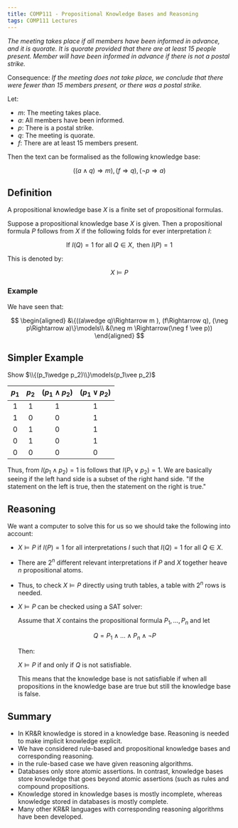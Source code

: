 ```yaml
---
title: COMP111 - Propositional Knowledge Bases and Reasoning
tags: COMP111 Lectures
---
```

*The meeting takes place if all members have been informed in advance, and it is quorate. It is quorate provided that there are at least 15 people present. Member will have been informed in advance if there is not a postal strike.*

Consequence: *If the meeting does not take place, we conclude that there were fewer than 15 members present, or there was a postal strike.*

Let: 

* $m$: The meeting takes place.
* $a$: All members have been informed.
* $p$: There is a postal strike.
* $q$: The meeting is quorate.
* $f$: There are at least 15 members present.

Then the text can be formalised as the following knowledge base:

$$((a\wedge q)\Rightarrow m ), (f\Rightarrow q), (\neg p\Rightarrow a)$$

## Definition
A propositional knowledge base $X$ is a finite set of propositional formulas. 

Suppose a propositional knowledge base $X$ is given. Then a propositional formula $P$ follows from $X$ if the following folds for ever interpretation $I$:

$$\text{If } I(Q) = 1 \text{ for all } Q\in X, \text{ then } I(P)=1$$

This is denoted by:

$$X\models P$$

### Example
We have seen that:

$$
\begin{aligned}
&\{((a\wedge q)\Rightarrow m ), (f\Rightarrow q), (\neg p\Rightarrow a)\}\models\\
&(\neg m \Rightarrow(\neg f \vee p))
\end{aligned}
$$

## Simpler Example
Show $\\{(p_1\wedge p_2)\\}\models(p_1\vee p_2)$

| $p_1$ | $p_2$ | $(p_1\wedge p_2)$ | $(p_1\vee p_2)$ |
| :-: | :-: | :-: | :-: |
| 1 | 1 | 1 | 1 |
| 1 | 0 | 0 | 1|
| 0 | 1 | 0 | 1| 
| 0 | 1 | 0 | 1|
| 0 | 0 | 0 | 0| 

Thus, from $I(p_1\wedge p_2) = 1$ is follows that $I(P_1\vee p_2)=1$. We are basically seeing if the left hand side is a subset of the right hand side. "If the statement on the left is true, then the statement on the right is true."

## Reasoning 
We want a computer to solve this for us so we should take the following into account:

* $X\models P$ if $I(P)=1$ for all interpretations $I$ such that $I(Q)=1$ for all $Q\in X$.
* There are $2^n$ different relevant interpretations if $P$ and $X$ together heave $n$ propositional atoms.
* Thus, to check $X\models P$ directly using truth tables, a table with $2^n$ rows is needed.
* $X\models P$ can be checked using a SAT solver:

	Assume that $X$ contains the propositional formula $P_1,\ldots,P_n$ and let
	
	$$Q=P_1\wedge\ldots\wedge P_n\wedge\neg P$$
	
	Then:
	
	$X\models P$ if and only if $Q$ is not satisfiable.
	
	This means that the knowledge base is not satisfiable if when all propositions in the knowledge base are true but still the knowledge base is false.
	
## Summary
* In KR&R knowledge is stored in a knowledge base. Reasoning is needed to make implicit knowledge explicit.
* We have considered rule-based and propositional knowledge bases and corresponding reasoning.
* in the rule-based case we have given reasoning algorithms.
* Databases only store atomic assertions. In contrast, knowledge bases store knowledge that goes beyond atomic assertions (such as rules and compound propositions.
* Knowledge stored in knowledge bases is mostly incomplete, whereas knowledge stored in databases is mostly complete.
* Many other KR&R languages with corresponding reasoning algorithms have been developed.
